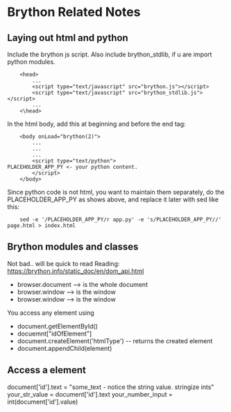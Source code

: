 # Brython Related Notes

## Laying out html and python

Include the brython js script. Also include brython_stdlib, if u are import python modules.

```
    <head>
        ...
        <script type="text/javascript" src="brython.js"></script>
        <script type="text/javascript" src="brython_stdlib.js"></script>
        ...
    <\head>
```

In the html body, add this at beginning and before the end tag:

```
    <body onLoad="brython(2)">
        ...
        ...
        ...
        <script type="text/python">
PLACEHOLDER_APP_PY <- your python content.
        </script>
    </body>
```

Since python code is not html, you want to maintain them separately,
do the PLACEHOLDER_APP_PY as shows above, and replace it later with
sed like this:

```
	sed -e '/PLACEHOLDER_APP_PY/r app.py' -e 's/PLACEHOLDER_APP_PY//' page.html > index.html
```

## Brython modules and classes

Not bad.. will be quick to read
Reading: https://brython.info/static_doc/en/dom_api.html

* browser.document --> is the whole document
* browser.window   --> is the window
* browser.window   --> is the window

You access any element using
* document.getElementById()
* docuemnt["idOfElement"]
* document.createElement('htmlType') -- returns the created element
* document.appendChild(element)

## Access a element

document['id'].text = "some_text - notice the string value. stringize ints"
your_str_value = document['id'].text
your_number_input = int(document['id'].value)

